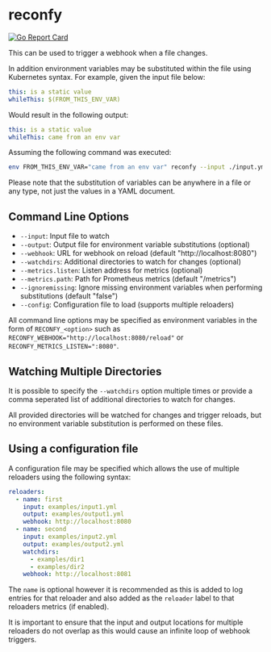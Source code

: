 # reconfy

[![Go Report Card](https://goreportcard.com/badge/github.com/andrewheberle/reconfy?logo=go&style=flat-square)](https://goreportcard.com/report/github.com/andrewheberle/reconfy)

This can be used to trigger a webhook when a file changes.

In addition environment variables may be substituted within the file using Kubernetes syntax. For example, given the input file below:

```yaml
this: is a static value
whileThis: $(FROM_THIS_ENV_VAR)
```

Would result in the following output:

```yaml
this: is a static value
whileThis: came from an env var
```

Assuming the following command was executed:

```sh
env FROM_THIS_ENV_VAR="came from an env var" reconfy --input ./input.yml --output ./output.yml
```

Please note that the substitution of variables can be anywhere in a file or any type, not just the values in a YAML document.

## Command Line Options

* `--input`: Input file to watch
* `--output`: Output file for environment variable substitutions (optional)
* `--webhook`: URL for webhook on reload (default "http://localhost:8080")
* `--watchdirs`: Additional directories to watch for changes (optional)
* `--metrics.listen`: Listen address for metrics (optional)
* `--metrics.path`: Path for Prometheus metrics (default "/metrics")
* `--ignoremissing`: Ignore missing environment variables when performing substitutions (default "false")
* `--config`: Configuration file to load (supports multiple reloaders)

All command line options may be specified as environment variables in the form of `RECONFY_<option>` such as `RECONFY_WEBHOOK="http://localhost:8080/reload"` or `RECONFY_METRICS_LISTEN=":8080"`.

## Watching Multiple Directories

It is possible to specify the `--watchdirs` option multiple times or provide a comma seperated list of additional directories to watch for changes. 

All provided directories will be watched for changes and trigger reloads, but no environment variable substitution is performed on these files. 

## Using a configuration file

A configuration file may be specified which allows the use of multiple reloaders using the following syntax:

```yaml
reloaders:
  - name: first
    input: examples/input1.yml
    output: examples/output1.yml
    webhook: http://localhost:8080
  - name: second
    input: examples/input2.yml
    output: examples/output2.yml
    watchdirs:
      - examples/dir1
      - examples/dir2
    webhook: http://localhost:8081
```

The `name` is optional however it is recommended as this is added to log entries for that reloader and also added as the `reloader` label to that reloaders metrics (if enabled). 

It is important to ensure that the input and output locations for multiple reloaders do not overlap as this would cause an infinite loop of webhook triggers.
